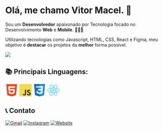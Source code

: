 # Olá, me chamo Vitor Macel. 🌹

Sou um **Desenvolvedor** apaixonado por Tecnologia focado no Desenvolvimento **Web** e **Mobile**. 👨🏻‍💻

Utilizando tecnologias como Javascript, HTML, CSS, React e Figma, meu objetivo é **destacar** os projetos da **melhor** forma possível. 

<div align="left">
  <img height='180em' src="https://github-readme-stats.vercel.app/api/top-langs/?username=ovitormacel&layout=compact&theme=dark"/>
</div>

## 📚 Principais Linguagens:
<div>
<img width="40" height="40" src="https://raw.githubusercontent.com/devicons/devicon/1119b9f84c0290e0f0b38982099a2bd027a48bf1/icons/html5/html5-plain.svg">
<img width="40" height="40" src="https://raw.githubusercontent.com/devicons/devicon/1119b9f84c0290e0f0b38982099a2bd027a48bf1/icons/javascript/javascript-original.svg">
<img width="40" height="40" src="https://raw.githubusercontent.com/devicons/devicon/1119b9f84c0290e0f0b38982099a2bd027a48bf1/icons/css3/css3-original.svg">
<img width="40" height="40" src="https://raw.githubusercontent.com/devicons/devicon/1119b9f84c0290e0f0b38982099a2bd027a48bf1/icons/react/react-original.svg">
</div>

## 📞 Contato
<div>
<a href="mailto:contato@ovitormacel.com"><img src="https://img.shields.io/badge/Gmail-D14836?style=for-the-badge&logo=gmail&logoColor=white" alt="Gmail"></a>
<a href="https://www.instagram.com/ovitormacel/"><img src="https://img.shields.io/badge/Instagram-E4405F?style=for-the-badge&logo=instagram&logoColor=white" alt="Instagram"></a>
<a href="https://www.ovitormacel.com/"><img src="https://img.shields.io/badge/website-000000?style=for-the-badge&logo=About.me&logoColor=white" alt="Website"></a>
</div>
